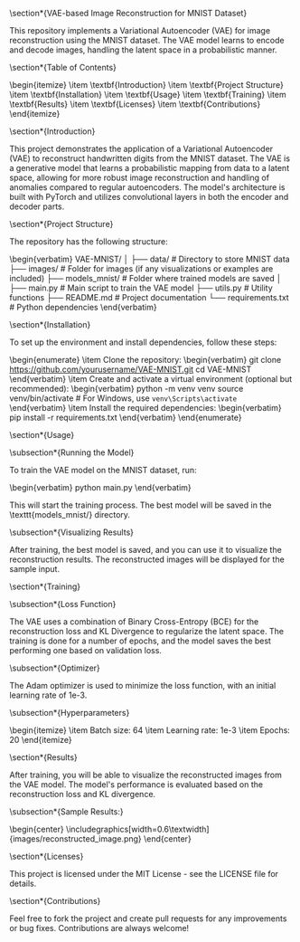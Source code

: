 \section*{VAE-based Image Reconstruction for MNIST Dataset}

This repository implements a Variational Autoencoder (VAE) for image reconstruction using the MNIST dataset. The VAE model learns to encode and decode images, handling the latent space in a probabilistic manner.

\section*{Table of Contents}

\begin{itemize}
    \item \textbf{Introduction}
    \item \textbf{Project Structure}
    \item \textbf{Installation}
    \item \textbf{Usage}
    \item \textbf{Training}
    \item \textbf{Results}
    \item \textbf{Licenses}
    \item \textbf{Contributions}
\end{itemize}

\section*{Introduction}

This project demonstrates the application of a Variational Autoencoder (VAE) to reconstruct handwritten digits from the MNIST dataset. The VAE is a generative model that learns a probabilistic mapping from data to a latent space, allowing for more robust image reconstruction and handling of anomalies compared to regular autoencoders. The model's architecture is built with PyTorch and utilizes convolutional layers in both the encoder and decoder parts.

\section*{Project Structure}

The repository has the following structure:

\begin{verbatim}
VAE-MNIST/
│
├── data/                     # Directory to store MNIST data
├── images/                   # Folder for images (if any visualizations or examples are included)
├── models_mnist/             # Folder where trained models are saved
│
├── main.py                   # Main script to train the VAE model
├── utils.py                  # Utility functions
├── README.md                 # Project documentation
└── requirements.txt          # Python dependencies
\end{verbatim}

\section*{Installation}

To set up the environment and install dependencies, follow these steps:

\begin{enumerate}
    \item Clone the repository:
    \begin{verbatim}
    git clone https://github.com/yourusername/VAE-MNIST.git
    cd VAE-MNIST
    \end{verbatim}
    \item Create and activate a virtual environment (optional but recommended):
    \begin{verbatim}
    python -m venv venv
    source venv/bin/activate  # For Windows, use `venv\Scripts\activate`
    \end{verbatim}
    \item Install the required dependencies:
    \begin{verbatim}
    pip install -r requirements.txt
    \end{verbatim}
\end{enumerate}

\section*{Usage}

\subsection*{Running the Model}

To train the VAE model on the MNIST dataset, run:

\begin{verbatim}
python main.py
\end{verbatim}

This will start the training process. The best model will be saved in the \texttt{models_mnist/} directory.

\subsection*{Visualizing Results}

After training, the best model is saved, and you can use it to visualize the reconstruction results. The reconstructed images will be displayed for the sample input.

\section*{Training}

\subsection*{Loss Function}

The VAE uses a combination of Binary Cross-Entropy (BCE) for the reconstruction loss and KL Divergence to regularize the latent space. The training is done for a number of epochs, and the model saves the best performing one based on validation loss.

\subsection*{Optimizer}

The Adam optimizer is used to minimize the loss function, with an initial learning rate of 1e-3.

\subsection*{Hyperparameters}

\begin{itemize}
    \item Batch size: 64
    \item Learning rate: 1e-3
    \item Epochs: 20
\end{itemize}

\section*{Results}

After training, you will be able to visualize the reconstructed images from the VAE model. The model's performance is evaluated based on the reconstruction loss and KL divergence.

\subsection*{Sample Results:}

\begin{center}
    \includegraphics[width=0.6\textwidth]{images/reconstructed_image.png}
\end{center}

\section*{Licenses}

This project is licensed under the MIT License - see the LICENSE file for details.

\section*{Contributions}

Feel free to fork the project and create pull requests for any improvements or bug fixes. Contributions are always welcome!
